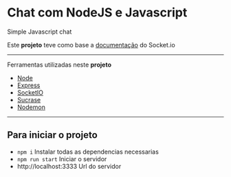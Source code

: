 # Chat com NodeJS e Javascript

Simple Javascript chat

Este **projeto** teve como base a [documentação](https://socket.io/docs/) do Socket.io

---

Ferramentas utilizadas neste **projeto**

- [Node](https://nodejs.org/en/)
- [Express](https://expressjs.com/)
- [SocketIO](https://socket.io/)
- [Sucrase](https://sucrase.io/)
- [Nodemon](https://nodemon.io/)

---

## Para iniciar o projeto

- `npm i` Instalar todas as dependencias necessarias
- `npm run start` Iniciar o servidor
- http://localhost:3333 Url do servidor
